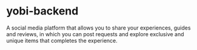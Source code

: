 # yobi-backend
A social media platform that allows you to share your experiences, guides and reviews, in which you can post requests and explore exclusive and unique items that completes the experience.

